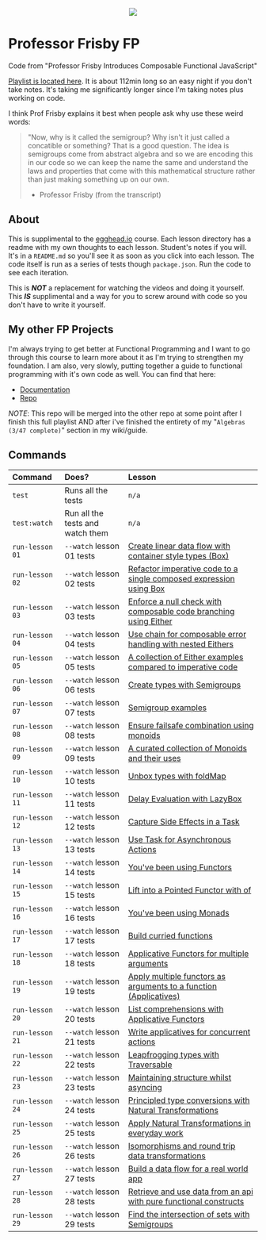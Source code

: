 <p align="center">
  <img src="https://raw.githubusercontent.com/mrpotatoes/professor-frisby-fp/master/misc/fp-professor-frisby.jpg" />
</p>

# Professor Frisby FP
Code from "Professor Frisby Introduces Composable Functional JavaScript"

[Playlist is located here](https://egghead.io/courses/professor-frisby-introduces-composable-functional-javascript). It is about 112min long so an easy night if you don't take notes. It's taking me significantly longer since I'm taking notes plus working on code.

I think Prof Frisby explains it best when people ask why use these weird words:

> "Now, why is it called the semigroup? Why isn't it just called a concatible or something?
> That is a good question. The idea is semigroups come from abstract algebra and so we are encoding this in our code so we can keep the name the same and understand the laws and properties that come with this mathematical structure rather than just making something up on our own.
> - Professor Frisby (from the transcript)

## About
This is supplimental to the [egghead.io](https://egghead.io/) course. Each lesson directory has a readme with my own thoughts to each lesson. Student's notes if you will. It's in a `README.md` so you'll see it as soon as you click into each lesson. The code itself is run as a series of tests though `package.json`. Run the code to see each iteration.

This is **_NOT_** a replacement for watching the videos and doing it yourself. This **_IS_** supplimental and a way for you to screw around with code so you don't have to write it yourself.

## My other FP Projects
I'm always trying to get better at Functional Programming and I want to go through this course to learn more about it as I'm trying to strengthen my foundation. I am also, very slowly, putting together a guide to functional programming with it's own code as well. You can find that here: 

* [Documentation](https://mrpotatoes.github.io/functional-programming-in-js-reference)
* [Repo](https://github.com/mrpotatoes/functional-programming-in-js-reference)

_*NOTE*_: This repo will be merged into the other repo at some point after I finish this full playlist AND after i've finished the entirety of my "`Algebras (3/47 complete)`" section in my wiki/guide.

## Commands
| Command | Does? | Lesson | 
|:------|:------------|:---|
| `test` | Runs all the tests | `n/a` |
| `test:watch` | Run all the tests and watch them | `n/a` |
| `run-lesson 01` | `--watch` lesson 01 tests | [Create linear data flow with container style types (Box)](https://github.com/mrpotatoes/professor-frisby-fp/tree/master/lessons/lesson01) | 
| `run-lesson 02` | `--watch` lesson 02 tests | [Refactor imperative code to a single composed expression using Box](https://github.com/mrpotatoes/professor-frisby-fp/tree/master/lessons/lesson02) |
| `run-lesson 03` | `--watch` lesson 03 tests | [Enforce a null check with composable code branching using Either](https://github.com/mrpotatoes/professor-frisby-fp/tree/master/lessons/lesson03) |
| `run-lesson 04` | `--watch` lesson 04 tests | [Use chain for composable error handling with nested Eithers](https://github.com/mrpotatoes/professor-frisby-fp/tree/master/lessons/lesson04) |
| `run-lesson 05` | `--watch` lesson 05 tests | [A collection of Either examples compared to imperative code](https://github.com/mrpotatoes/professor-frisby-fp/tree/master/lessons/lesson05) |
| `run-lesson 06` | `--watch` lesson 06 tests | [Create types with Semigroups](https://github.com/mrpotatoes/professor-frisby-fp/tree/master/lessons/lesson06) |
| `run-lesson 07` | `--watch` lesson 07 tests | [Semigroup examples](https://github.com/mrpotatoes/professor-frisby-fp/tree/master/lessons/lesson07) |
| `run-lesson 08` | `--watch` lesson 08 tests | [Ensure failsafe combination using monoids](https://github.com/mrpotatoes/professor-frisby-fp/tree/master/lessons/lesson08) |
| `run-lesson 09` | `--watch` lesson 09 tests | [A curated collection of Monoids and their uses](https://github.com/mrpotatoes/professor-frisby-fp/tree/master/lessons/lesson09) | 
| `run-lesson 10` | `--watch` lesson 10 tests | [Unbox types with foldMap](https://github.com/mrpotatoes/professor-frisby-fp/tree/master/lessons/lesson10) | 
| `run-lesson 11` | `--watch` lesson 11 tests | [Delay Evaluation with LazyBox](https://github.com/mrpotatoes/professor-frisby-fp/tree/master/lessons/lesson11) | 
| `run-lesson 12` | `--watch` lesson 12 tests | [Capture Side Effects in a Task](https://github.com/mrpotatoes/professor-frisby-fp/tree/master/lessons/lesson12) | 
| `run-lesson 13` | `--watch` lesson 13 tests | [Use Task for Asynchronous Actions](https://github.com/mrpotatoes/professor-frisby-fp/tree/master/lessons/lesson13) | 
| `run-lesson 14` | `--watch` lesson 14 tests | [You've been using Functors](https://github.com/mrpotatoes/professor-frisby-fp/tree/master/lessons/lesson14) | 
| `run-lesson 15` | `--watch` lesson 15 tests | [Lift into a Pointed Functor with of](https://github.com/mrpotatoes/professor-frisby-fp/tree/master/lessons/lesson15) | 
| `run-lesson 16` | `--watch` lesson 16 tests | [You've been using Monads](https://github.com/mrpotatoes/professor-frisby-fp/tree/master/lessons/lesson16) | 
| `run-lesson 17` | `--watch` lesson 17 tests | [Build curried functions](https://github.com/mrpotatoes/professor-frisby-fp/tree/master/lessons/lesson17) | 
| `run-lesson 18` | `--watch` lesson 18 tests | [Applicative Functors for multiple arguments](https://github.com/mrpotatoes/professor-frisby-fp/tree/master/lessons/lesson18) | 
| `run-lesson 19` | `--watch` lesson 19 tests | [Apply multiple functors as arguments to a function (Applicatives)](https://github.com/mrpotatoes/professor-frisby-fp/tree/master/lessons/lesson19) | 
| `run-lesson 20` | `--watch` lesson 20 tests | [List comprehensions with Applicative Functors](https://github.com/mrpotatoes/professor-frisby-fp/tree/master/lessons/lesson20) | 
| `run-lesson 21` | `--watch` lesson 21 tests | [Write applicatives for concurrent actions](https://github.com/mrpotatoes/professor-frisby-fp/tree/master/lessons/lesson21) | 
| `run-lesson 22` | `--watch` lesson 22 tests | [Leapfrogging types with Traversable](https://github.com/mrpotatoes/professor-frisby-fp/tree/master/lessons/lesson22) | 
| `run-lesson 23` | `--watch` lesson 23 tests | [Maintaining structure whilst asyncing](https://github.com/mrpotatoes/professor-frisby-fp/tree/master/lessons/lesson23) | 
| `run-lesson 24` | `--watch` lesson 24 tests | [Principled type conversions with Natural Transformations](https://github.com/mrpotatoes/professor-frisby-fp/tree/master/lessons/lesson24) | 
| `run-lesson 25` | `--watch` lesson 25 tests | [Apply Natural Transformations in everyday work](https://github.com/mrpotatoes/professor-frisby-fp/tree/master/lessons/lesson25) | 
| `run-lesson 26` | `--watch` lesson 26 tests | [Isomorphisms and round trip data transformations](https://github.com/mrpotatoes/professor-frisby-fp/tree/master/lessons/lesson26) | 
| `run-lesson 27` | `--watch` lesson 27 tests | [Build a data flow for a real world app](https://github.com/mrpotatoes/professor-frisby-fp/tree/master/lessons/lesson27) | 
| `run-lesson 28` | `--watch` lesson 28 tests | [Retrieve and use data from an api with pure functional constructs](https://github.com/mrpotatoes/professor-frisby-fp/tree/master/lessons/lesson28) | 
| `run-lesson 29` | `--watch` lesson 29 tests | [Find the intersection of sets with Semigroups](https://github.com/mrpotatoes/professor-frisby-fp/tree/master/lessons/lesson29) | 

